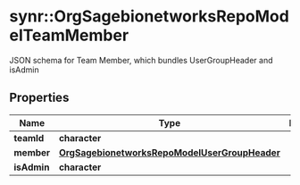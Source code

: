 # synr::OrgSagebionetworksRepoModelTeamMember

JSON schema for Team Member, which bundles UserGroupHeader and isAdmin

## Properties
Name | Type | Description | Notes
------------ | ------------- | ------------- | -------------
**teamId** | **character** |  | [optional] 
**member** | [**OrgSagebionetworksRepoModelUserGroupHeader**](org.sagebionetworks.repo.model.UserGroupHeader.md) |  | [optional] 
**isAdmin** | **character** |  | [optional] 


